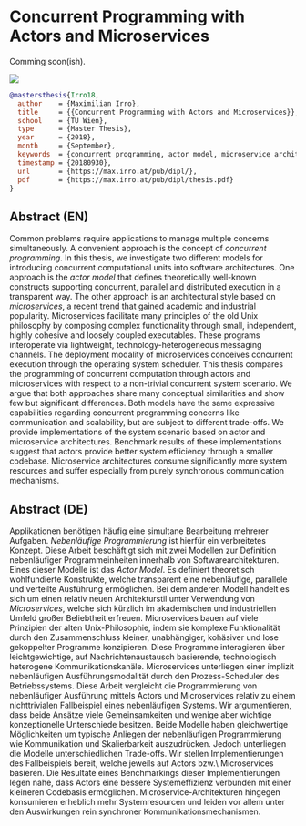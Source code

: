 # Concurrent Programming with Actors and Microservices

Comming soon(ish).

![](https://media2.giphy.com/media/kFgzrTt798d2w/giphy.gif)

```bibtex
@mastersthesis{Irro18,
  author    = {Maximilian Irro},
  title     = {{Concurrent Programming with Actors and Microservices}},
  school    = {TU Wien},
  type      = {Master Thesis},
  year      = {2018},
  month     = {September},
  keywords  = {concurrent programming, actor model, microservice architecture},
  timestamp = {20180930},
  url       = {https://max.irro.at/pub/dipl/},
  pdf       = {https://max.irro.at/pub/dipl/thesis.pdf}
}
```

## Abstract (EN)

Common problems require applications to manage multiple concerns
simultaneously. A convenient approach is the concept of *concurrent
programming*. In this thesis, we investigate two different models for
introducing concurrent computational units into software architectures.
One approach is the *actor model* that defines theoretically well-known
constructs supporting concurrent, parallel and distributed execution in a
transparent way. The other approach is an architectural style based on
*microservices*, a recent trend that gained academic and industrial
popularity. Microservices facilitate many principles of the old Unix
philosophy by composing complex functionality through small, independent,
highly cohesive and loosely coupled executables. These programs
interoperate via lightweight, technology-heterogeneous messaging
channels. The deployment modality of microservices conceives concurrent
execution through the operating system scheduler. This thesis compares
the programming of concurrent computation through actors and
microservices with respect to a non-trivial concurrent system scenario.
We argue that both approaches share many conceptual similarities and show
few but significant differences. Both models have the same expressive
capabilities regarding concurrent programming concerns like communication
and scalability, but are subject to different trade-offs. We provide
implementations of the system scenario based on actor and microservice
architectures. Benchmark results of these implementations suggest that
actors provide better system efficiency through a smaller codebase.
Microservice architectures consume significantly more system resources
and suffer especially from purely synchronous communication mechanisms.

## Abstract (DE)

Applikationen benötigen häufig eine simultane Bearbeitung mehrerer
Aufgaben. *Nebenläufige Programmierung* ist hierfür ein verbreitetes
Konzept. Diese Arbeit beschäftigt sich mit zwei Modellen zur Definition
nebenläufiger Programmeinheiten innerhalb von Softwarearchitekturen.
Eines dieser Modelle ist das *Actor Model*. Es definiert theoretisch
wohlfundierte Konstrukte, welche transparent eine nebenläufige, parallele
und verteilte Ausführung ermöglichen. Bei dem anderen Modell handelt es
sich um einen relativ neuen Architekturstil unter Verwendung von
*Microservices*, welche sich kürzlich im akademischen und industriellen
Umfeld gro&szlig;er Beliebtheit erfreuen. Microservices bauen auf viele
Prinzipien der alten Unix-Philosophie, indem sie komplexe Funktionalität
durch den Zusammenschluss kleiner, unabhängiger, kohäsiver und lose
gekoppelter Programme konzipieren. Diese Programme interagieren über
leichtgewichtige, auf Nachrichtenaustausch basierende, technologisch
heterogene Kommunikationskanäle. Microservices unterliegen einer implizit
nebenläufigen Ausführungsmodalität durch den Prozess-Scheduler des
Betriebssystems. Diese Arbeit vergleicht die Programmierung von
nebenläufiger Ausführung mittels Actors und Microservices relativ zu
einem nichttrivialen Fallbeispiel eines nebenläufigen Systems. Wir
argumentieren, dass beide Ansätze viele Gemeinsamkeiten und wenige aber
wichtige konzeptionelle Unterschiede besitzen. Beide Modelle haben
gleichwertige Möglichkeiten um typische Anliegen der nebenläufigen
Programmierung wie Kommunikation und Skalierbarkeit auszudrücken. Jedoch
unterliegen die Modelle unterschiedlichen Trade-offs. Wir stellen
Implementierungen des Fallbeispiels bereit, welche jeweils auf Actors
bzw.\ Microservices basieren. Die Resultate eines Benchmarkings dieser
Implementierungen legen nahe, dass Actors eine bessere Systemeffizienz
verbunden mit einer kleineren Codebasis ermöglichen.
Microservice-Architekturen hingegen konsumieren erheblich mehr
Systemresourcen und leiden vor allem unter den Auswirkungen rein
synchroner Kommunikationsmechanismen.